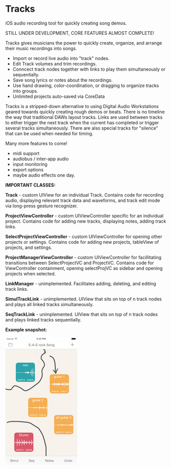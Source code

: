 # **Tracks**
iOS audio recording tool for quickly creating song demos.

STILL UNDER DEVELOPMENT, CORE FEATURES ALMOST COMPLETE!

Tracks gives musicians the power to quickly create, organize, and arrange their music recordings into songs. 
  - Import or record live audio into "track" nodes. 
  - Edit Track volumes and trim recordings.
  - Conncect track nodes together with links to play them simultaneously or sequentially.
  - Save song lyrics or notes about the recordings.
  - Use hand drawing, color-coordination, or dragging to organize tracks into groups.
  - Unlimited projects auto-saved via CoreData

Tracks is a stripped-down alternative to using Digital Audio Workstations geared towards quickly creating rough demos or beats. 
There is no timeline the way that traditional DAWs layout tracks. Links are used between tracks to
either trigger the next track when the current has completed or trigger several tracks simultaneously. 
There are also special tracks for "silence" that can be used when needed for timing. 

Many more features to come! 
 - midi support
 - audiobus / inter-app audio
 - input monitoring
 - export options
 - maybe audio effects one day.

**IMPORTANT CLASSES:**

**Track** - custom UIView for an individual Track. Contains code for recording audio, displaying relevant track data and waveforms, and track edit mode via long-press gesture recognizer.

**ProjectViewController** - custom UIViewController specific for an individual project. Contains code for adding new tracks, displaying notes, adding track links.

**SelectProjectViewController** - custom UIViewController for opening other projects or settings. Contains code for adding new projects, tableView of projects, and settings.

**ProjectManagerViewController** - custom UIViewController for facillitating transitions between SelectProjectVC and ProjectVC. Contains code for ViewController containment, opening selectProjVC as sidebar and opening projects when selected. 

**LinkManager** - unimplemented. Facilitates adding, deleting, and editing track links.

**SimulTrackLink** - unimplemented. UIView that sits on top of n track nodes and plays all linked tracks simultaneously.

**SeqTrackLink** - unimplemented. UIView that sits on top of n track nodes and plays linked tracks sequentially.

**Example snapshot:**

![Alt text](/exampleSnapshot.png?raw=true)
